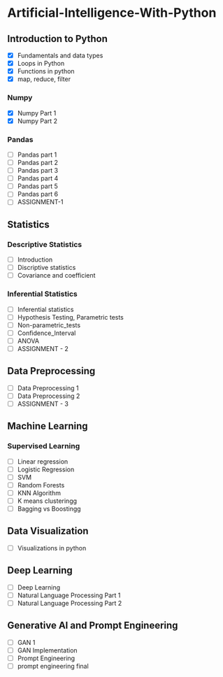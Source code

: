 # Artificial-Intelligence-With-Python

## Introduction to Python
- [x] Fundamentals and data types
- [x] Loops in Python
- [x] Functions in python
- [x] map, reduce, filter

### Numpy
- [x] Numpy Part 1
- [x] Numpy Part 2

### Pandas
- [ ] Pandas part 1
- [ ] Pandas part 2
- [ ] Pandas part 3
- [ ] Pandas part 4
- [ ] Pandas part 5
- [ ] Pandas part 6
- [ ] ASSIGNMENT-1

## Statistics

### Descriptive Statistics
- [ ] Introduction
- [ ] Discriptive statistics
- [ ] Covariance and coefficient

### Inferential Statistics
- [ ] Inferential statistics
- [ ] Hypothesis Testing, Parametric tests
- [ ] Non-parametric_tests
- [ ] Confidence_Interval
- [ ] ANOVA
- [ ] ASSIGNMENT - 2

## Data Preprocessing
- [ ] Data Preprocessing 1
- [ ] Data Preprocessing 2
- [ ] ASSIGNMENT - 3

## Machine Learning

### Supervised Learning
- [ ] Linear regression
- [ ] Logistic Regression
- [ ] SVM
- [ ] Random Forests
- [ ] KNN Algorithm
- [ ] K means clusteringg
- [ ] Bagging vs Boostingg

## Data Visualization
- [ ] Visualizations in python

## Deep Learning
- [ ] Deep Learning
- [ ] Natural Language Processing Part 1
- [ ] Natural Language Processing Part 2

## Generative Al and Prompt Engineering
- [ ] GAN 1
- [ ] GAN Implementation
- [ ] Prompt Engineering
- [ ] prompt engineering final

